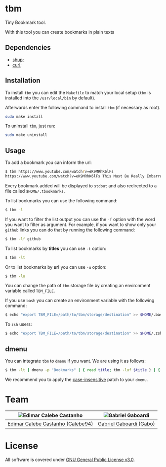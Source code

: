 # tbm

Tiny Bookmark tool.

With this tool you can create bookmarks in plain texts

## Dependencies

* [shup](https://github.com/pystardust/shup);
* [curl](https://curl.se);

## Installation

To install `tbm` you can edit the `Makefile` to match your local setup (`tbm` is installed into the `/usr/local/bin` by default).

Afterwards enter the following command to install `tbm` (if necessary as root).

```bash
sudo make install
```

To uninstall `tbm`, just run:

```bash
sudo make uninstall
```

## Usage

To add a bookmark you can inform the url:

```bash
$ tbm https://www.youtube.com/watch?v=eK9MRhK6lFs
https://www.youtube.com/watch?v=eK9MRhK6lFs This Must Be Really Embarrassing, Jay Anderson :) - YouTube
```

Every bookmark added will be displayed to `stdout` and also redirected to a file called `$HOME/.tbookmarks`.

To list bookmarks you can use the following command:

```bash
$ tbm -l
```

If you want to filter the list output you can use the `-f` option with the word you want to filter as argument.
For example, if you want to show only your `github` links you can do that by running the following command:

```bash
$ tbm -lf github
```

To list bookmarks by **titles** you can use `-t` option:

```bash
$ tbm -lt
```

Or to list bookmarks by **url** you can use `-u` option:

```bash
$ tbm -lu
```

You can change the path of `tbm` storage file by creating an environment variable called `TBM_FILE`.

If you use `bash` you can create an environment variable with the following command:

```bash
$ echo "export TBM_FILE=/path/to/tbm/storage/destination" >> $HOME/.bashrc
```

To `zsh` users:

```bash
$ echo "export TBM_FILE=/path/to/tbm/storage/destination" >> $HOME/.zshrc
```

## dmenu

You can integrate `tbm` to `dmenu` if you want. We are using it as follows:

```bash
$ tbm -lt | dmenu -p "Bookmarks" | { read title; tbm -luf $title } | { read url; xdg-open $url }
```

We recommend you to apply the [case-insensitive](https://tools.suckless.org/dmenu/patches/case-insensitive/) patch to your `dmenu`.

# Team

| <img src="https://github.com/Calebe94.png?size=200" alt="Edimar Calebe Castanho"> | <img src="https://github.com/gbgabo.png?size=200" alt="Gabriel Gaboardi"> |
|:---------------------------------------------------------------------------------:|:-------------------------------------------------------------------------:|
| [Edimar Calebe Castanho (Calebe94)](https://github.com/Calebe94)                  | [Gabriel Gaboardi (Gabo)](https://github.com/gbgabo)                      |

# License

All software is covered under [GNU General Public License v3.0](https://www.gnu.org/licenses/gpl-3.0.en.html).

